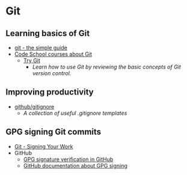 # Git


## Learning basics of Git

- [git - the simple guide](https://rogerdudler.github.io/git-guide/)
- [Code School courses about Git](https://www.codeschool.com/paths/git)
  - [Try Git](https://www.codeschool.com/courses/try-git)
    - _Learn how to use Git by reviewing the basic concepts of Git version control._


## Improving productivity

- [github/gitignore](https://github.com/github/gitignore)
  - _A collection of useful .gitignore templates_



## GPG signing Git commits

- [Git - Signing Your Work](https://git-scm.com/book/en/v2/Git-Tools-Signing-Your-Work)
- GitHub
  - [GPG signature verification in GitHub](https://github.com/blog/2144-gpg-signature-verification)
  - [GitHub documentation about GPG signing](https://help.github.com/categories/gpg/)


